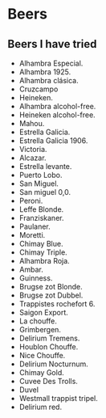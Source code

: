 # Beers

## Beers I have tried


- Alhambra Especial.
- Alhambra 1925.
- Alhambra clásica.
- Cruzcampo
- Heineken.
- Alhambra alcohol-free.
- Heineken alcohol-free.
- Mahou.
- Estrella Galicia.
- Estrella Galicia 1906.
- Victoria.
- Alcazar.
- Estrella levante.
- Puerto Lobo.
- San Miguel.
- San miguel 0,0.
- Peroni.
- Leffe Blonde.
- Franziskaner.
- Paulaner.
- Moretti.
- Chimay Blue.
- Chimay Triple.
- Alhambra Roja.
- Ambar.
- Guinness.
- Brugse zot Blonde.
- Brugse zot Dubbel.
- Trappistes rochefort 6.
- Saigon Export.
- La chouffe.
- Grimbergen.
- Delirium Tremens.
- Houblon Chouffe.
- Nice Chouffe.
- Delirium Nocturnum.
- Chimay Gold.
- Cuvee Des Trolls.
- Duvel
- Westmall trappist tripel.
- Delirium red.

